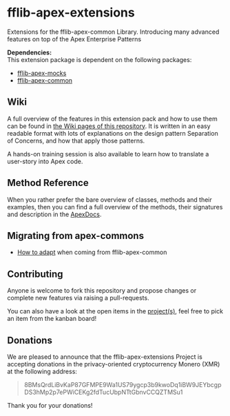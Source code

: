 # fflib-apex-extensions
Extensions for the fflib-apex-common Library.  Introducing many advanced features on top of the Apex Enterprise Patterns

**Dependencies:**<br/>
This extension package is dependent on the following packages:
- [fflib-apex-mocks](https://github.com/apex-enterprise-patterns/fflib-apex-mocks)
- [fflib-apex-common](https://github.com/apex-enterprise-patterns/fflib-apex-common)

## Wiki
A full overview of the features in this extension pack and how to use them 
can be found in [the Wiki pages of this repository](https://github.com/wimvelzeboer/fflib-apex-extensions/wiki).
It is written in an easy readable format with lots of explanations on the design pattern Separation of Concerns, and how that apply those patterns.

A hands-on training session is also available to learn how to translate a user-story into Apex code. 

## Method Reference
When you rather prefer the bare overview of classes, methods and their examples,
then you can find a full overview of the methods, their signatures and description in the
[ApexDocs](./docs/README.asciidoc). 


## Migrating from apex-commons

- [How to adapt](./docs/how-to-adapt.md) when coming from fflib-apex-common 

## Contributing
Anyone is welcome to fork this repository and propose changes or complete new features via raising a pull-requests. 

You can also have a look at the open items in the [project(s)](./projects), feel free to pick an item from the kanban board!

## Donations

We are pleased to announce that the fflib-apex-extensions Project is accepting donations in the privacy-oriented cryptocurrency Monero (XMR) at the following address:

> 8BMsQrdLiBvKaP87GFMPE9Wa1US79ygcp3b9kwoDq1iBW9JEYbcgpDS3hMp2p7ePWiCEKg2fdTucUbpNTtGbnvCCQZTMSu1

Thank you for your donations!